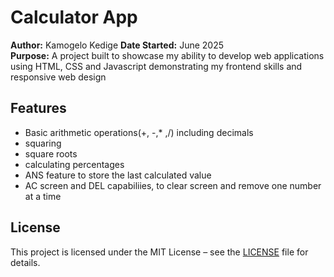 # Calculator App

**Author:** Kamogelo Kedige
**Date Started:** June 2025  
**Purpose:** A project built to showcase my ability to develop web applications using HTML, CSS and Javascript demonstrating my frontend skills and responsive web design

## Features
- Basic arithmetic operations(+, -,* ,/) including decimals
- squaring
- square roots
- calculating percentages
- ANS feature to store the last calculated value
- AC screen and DEL capabiliies, to clear screen and remove one number at a time

## License  
This project is licensed under the MIT License – see the [LICENSE](./LICENSE) file for details.
